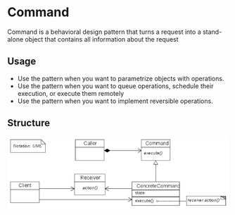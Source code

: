 Command
================
Command is a behavioral design pattern that turns a request into a stand-alone object that contains all information about the request

## Usage
- Use the pattern when you want to parametrize objects with operations.
- Use the pattern when you want to queue operations, schedule their execution, or execute them remotely
- Use the pattern when you want to implement reversible operations.

## Structure
![Structure](static/structure.png?raw=true)
